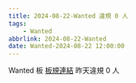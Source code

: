 ```yaml
---
title: 2024-08-22-Wanted 違規 0 人
tags:
    - Wanted
abbrlink: 2024-08-22-Wanted
date: Wanted-2024-08-22 12:00:00
---
```

Wanted 板 [板規連結](https://www.ptt.cc/bbs/Wanted/M.1608829773.A.D3B.html)
昨天違規 0 人
